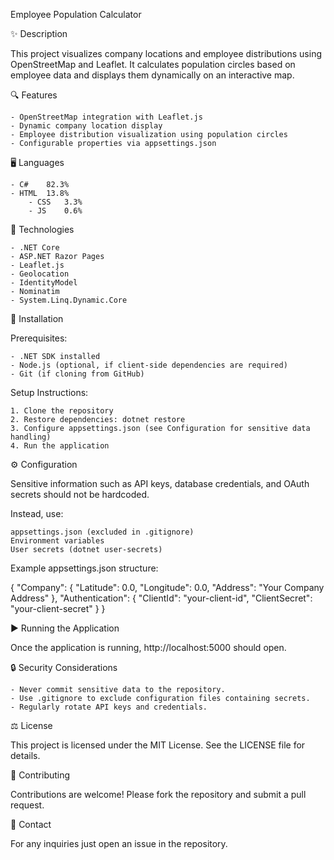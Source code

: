 Employee Population Calculator


✨ Description

This project visualizes company locations and employee distributions using OpenStreetMap and Leaflet.
It calculates population circles based on employee data and displays them dynamically on an interactive map.


🔍 Features

	- OpenStreetMap integration with Leaflet.js
	- Dynamic company location display
	- Employee distribution visualization using population circles
	- Configurable properties via appsettings.json
	

🖥️ Languages

  	- C#	82.3%
   	- HTML	13.8%
    	- CSS	3.3%
     	- JS	0.6%


🔧 Technologies

	- .NET Core
	- ASP.NET Razor Pages
	- Leaflet.js
	- Geolocation
	- IdentityModel
	- Nominatim
	- System.Linq.Dynamic.Core
	
	
🔼 Installation

Prerequisites:

	- .NET SDK installed
	- Node.js (optional, if client-side dependencies are required)
	- Git (if cloning from GitHub)

Setup Instructions:

	1. Clone the repository
	2. Restore dependencies: dotnet restore
	3. Configure appsettings.json (see Configuration for sensitive data handling)
	4. Run the application
	
	
⚙️ Configuration

Sensitive information such as API keys, database credentials,
and OAuth secrets should not be hardcoded.

Instead, use:

	appsettings.json (excluded in .gitignore)
	Environment variables
	User secrets (dotnet user-secrets)

Example appsettings.json structure:

{
  "Company": {
    "Latitude": 0.0,
    "Longitude": 0.0,
    "Address": "Your Company Address"
  },
  "Authentication": {
    "ClientId": "your-client-id",
    "ClientSecret": "your-client-secret"
  }
}


▶️ Running the Application

Once the application is running, http://localhost:5000 should open.


🔒 Security Considerations

	- Never commit sensitive data to the repository.
	- Use .gitignore to exclude configuration files containing secrets.
	- Regularly rotate API keys and credentials.


⚖ License

This project is licensed under the MIT License. See the LICENSE file for details.


🤝 Contributing

Contributions are welcome! Please fork the repository and submit a pull request.


📧 Contact

For any inquiries just open an issue in the repository.
